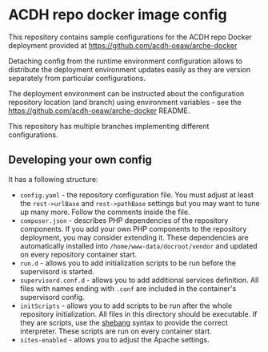 # ACDH repo docker image config

This repository contains sample configurations for the ACDH repo Docker deployment provided at https://github.com/acdh-oeaw/arche-docker

Detaching config from the runtime environment configuration allows to distribute the deployment environment updates easily as they are version separately from particular configurations.

The deployment environment can be instructed about the configuration repository location (and branch) using environment variables - see the https://github.com/acdh-oeaw/arche-docker README.

This repository has multiple branches implementing different configurations.

## Developing your own config

 It has a following structure:

* `config.yaml` - the repository configuration file. You must adjust at least the `rest->urlBase` and `rest->pathBase` settings but you may want to tune up many more. Follow the comments inside the file.
* `composer.json` - describes PHP dependencies of the repository components. If you add your own PHP components to the repository deployment, you may consider extending it. These dependencies are automatically installed into `/home/www-data/docroot/vendor` and updated on every repository container start.
* `run.d` - allows you to add initialization scripts to be run before the supervisord is started.
* `supervisord.conf.d` - allows you to add additional services definition. All files with names ending with `.conf` are included in the container's supervisord config.
* `initScripts` - allows you to add scripts to be run after the whole repository initialization. All files in this directory should be executable. If they are scripts, use the [shebang](https://en.wikipedia.org/wiki/Shebang_(Unix)#Syntax) syntax to provide the correct interpreter. These scripts are run on every container start.
* `sites-enabled` - allows you to adjust the Apache settings.

